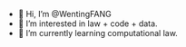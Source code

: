 - 👋 Hi, I’m @WentingFANG
- 👀 I’m interested in law + code + data.
- 🌱 I’m currently learning computational law.
